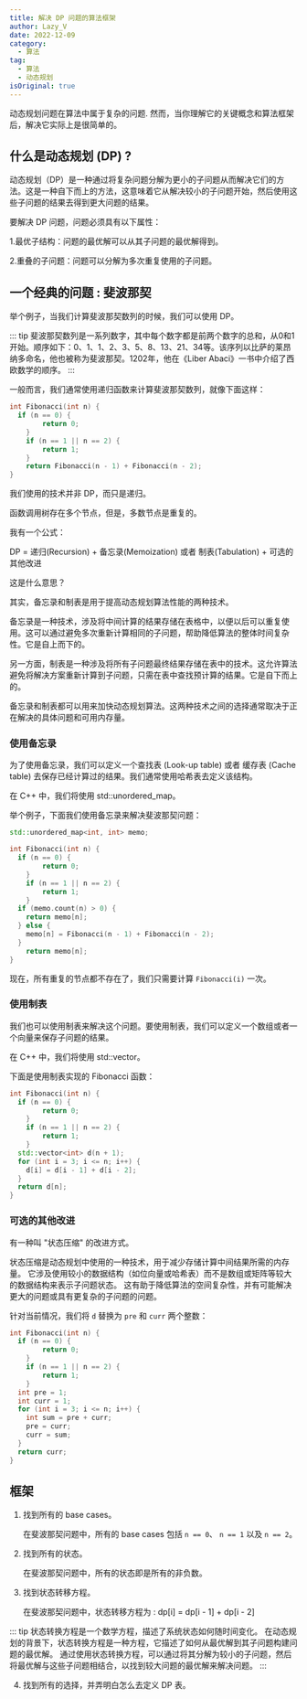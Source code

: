 ```yaml
---
title: 解决 DP 问题的算法框架
author: Lazy_V
date: 2022-12-09
category:
  - 算法
tag:
  - 算法
  - 动态规划
isOriginal: true
---
```


动态规划问题在算法中属于复杂的问题. 然而，当你理解它的关键概念和算法框架后，解决它实际上是很简单的。

<!-- more -->

## 什么是动态规划 (DP) ?

动态规划（DP）是一种通过将复杂问题分解为更小的子问题从而解决它们的方法。这是一种自下而上的方法，这意味着它从解决较小的子问题开始，然后使用这些子问题的结果去得到更大问题的结果。

要解决 DP 问题，问题必须具有以下属性：

1.最优子结构：问题的最优解可以从其子问题的最优解得到。

2.重叠的子问题：问题可以分解为多次重复使用的子问题。

## 一个经典的问题 : 斐波那契

举个例子，当我们计算斐波那契数列的时候，我们可以使用 DP。

::: tip
斐波那契数列是一系列数字，其中每个数字都是前两个数字的总和，从0和1开始。顺序如下：0、1、1、2、3、5、8、13、21、34等。该序列以比萨的莱昂纳多命名，他也被称为斐波那契。1202年，他在《Liber Abaci》一书中介绍了西欧数学的顺序。
:::

一般而言，我们通常使用递归函数来计算斐波那契数列，就像下面这样：

```cpp
int Fibonacci(int n) {
  if (n == 0) {
		return 0;
	}
	if (n == 1 || n == 2) {
		return 1;
	}
	return Fibonacci(n - 1) + Fibonacci(n - 2);
}
```

我们使用的技术并非 DP，而只是递归。

函数调用树存在多个节点，但是，多数节点是重复的。

我有一个公式：

DP = 递归(Recursion) + 备忘录(Memoization) 或者 制表(Tabulation) + 可选的其他改进

这是什么意思？

其实，备忘录和制表是用于提高动态规划算法性能的两种技术。

备忘录是一种技术，涉及将中间计算的结果存储在表格中，以便以后可以重复使用。这可以通过避免多次重新计算相同的子问题，帮助降低算法的整体时间复杂性。它是自上而下的。

另一方面，制表是一种涉及将所有子问题最终结果存储在表中的技术。这允许算法避免将解决方案重新计算到子问题，只需在表中查找预计算的结果。它是自下而上的。

备忘录和制表都可以用来加快动态规划算法。这两种技术之间的选择通常取决于正在解决的具体问题和可用内存量。

### 使用备忘录

为了使用备忘录，我们可以定义一个查找表 (Look-up table) 或者 缓存表 (Cache table) 去保存已经计算过的结果。我们通常使用哈希表去定义该结构。

在 C++ 中，我们将使用 std::unordered_map。

举个例子，下面我们使用备忘录来解决斐波那契问题：

```cpp
std::unordered_map<int, int> memo;

int Fibonacci(int n) {
  if (n == 0) {
		return 0;
	}
	if (n == 1 || n == 2) {
		return 1;
	}
  if (memo.count(n) > 0) {
    return memo[n];
  } else {
    memo[n] = Fibonacci(n - 1) + Fibonacci(n - 2);
  }
	return memo[n];
}
```

现在，所有重复的节点都不存在了，我们只需要计算 `Fibonacci(i)` 一次。

### 使用制表

我们也可以使用制表来解决这个问题。要使用制表，我们可以定义一个数组或者一个向量来保存子问题的结果。

在 C++ 中，我们将使用 std::vector。

下面是使用制表实现的 Fibonacci 函数：

```cpp
int Fibonacci(int n) {
  if (n == 0) {
		return 0;
	}
	if (n == 1 || n == 2) {
		return 1;
	}
  std::vector<int> d(n + 1);
  for (int i = 3; i <= n; i++) {
    d[i] = d[i - 1] + d[i - 2];
  }
  return d[n];
}
```

### 可选的其他改进

有一种叫 "状态压缩" 的改进方式。

状态压缩是动态规划中使用的一种技术，用于减少存储计算中间结果所需的内存量。
它涉及使用较小的数据结构（如位向量或哈希表）而不是数组或矩阵等较大的数据结构来表示子问题状态。
这有助于降低算法的空间复杂性，并有可能解决更大的问题或具有更复杂的子问题的问题。

针对当前情况，我们将 `d` 替换为 `pre` 和 `curr` 两个整数：

```cpp
int Fibonacci(int n) {
  if (n == 0) {
		return 0;
	}
	if (n == 1 || n == 2) {
		return 1;
	}
  int pre = 1;
  int curr = 1;
  for (int i = 3; i <= n; i++) {
    int sum = pre + curr;
    pre = curr;
    curr = sum;
  }
  return curr;
}
```

## 框架

1. 找到所有的 base cases。

    在斐波那契问题中，所有的 base cases 包括 `n == 0`、 `n == 1` 以及 `n == 2`。

2. 找到所有的状态。

    在斐波那契问题中，所有的状态即是所有的非负数。

3. 找到状态转移方程。

    在斐波那契问题中，状态转移方程为 : dp[i] = dp[i - 1] + dp[i - 2]

::: tip
状态转换方程是一个数学方程，描述了系统状态如何随时间变化。
在动态规划的背景下，状态转换方程是一种方程，它描述了如何从最优解到其子问题构建问题的最优解。
通过使用状态转换方程，可以通过将其分解为较小的子问题，然后将最优解与这些子问题相结合，以找到较大问题的最优解来解决问题。
:::

4. 找到所有的选择，并弄明白怎么去定义 DP 表。